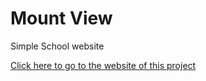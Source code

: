 # Mount View
Simple School website

[Click here to go to the website of this project](https://mview.netlify.app)

